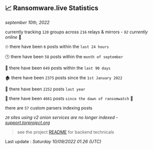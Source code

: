
## 📈 Ransomware.live Statistics
_september 10th, 2022_

currently tracking `120` groups across `216` relays & mirrors - _`92` currently online_ 📡

⏲ there have been `6` posts within the `last 24 hours`

🕓 there have been `58` posts within the `month of september`

📅 there have been `649` posts within the `last 90 days`

🏚 there have been `2375` posts since the `1st January 2022`

🚀 there have been `2252` posts `last year`

🦕 there have been `4661` posts `since the dawn of ransomwatch` 🐣

there are `57` custom parsers indexing posts

_`20` sites using v2 onion services are no longer indexed - [support.torproject.org](https://support.torproject.org/onionservices/v2-deprecation/)_

> see the project [README](https://github.com/jmousqueton/ransomwatch#readme) for backend technicals



Last update : _Saturday 10/09/2022 01.26 (UTC)_

